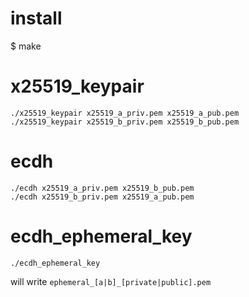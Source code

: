 # install

$ make

#  x25519_keypair

    ./x25519_keypair x25519_a_priv.pem x25519_a_pub.pem
    ./x25519_keypair x25519_b_priv.pem x25519_b_pub.pem

# ecdh

    ./ecdh x25519_a_priv.pem x25519_b_pub.pem 
    ./ecdh x25519_b_priv.pem x25519_a_pub.pem 

# ecdh_ephemeral_key

    ./ecdh_ephemeral_key

will write `ephemeral_[a|b]_[private|public].pem`
